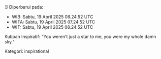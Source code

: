 ⏰ Diperbarui pada:
- WIB: Sabtu, 19 April 2025 06.24.52 UTC
- WITA: Sabtu, 19 April 2025 07.24.52 UTC
- WIT: Sabtu, 19 April 2025 08.24.52 UTC

Kutipan Inspiratif:
"You weren't just a star to me, you were my whole damn sky."


Kategori: inspirational

